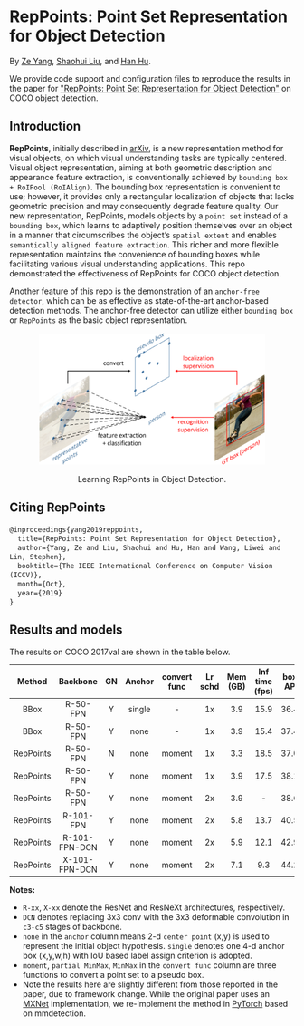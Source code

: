 # RepPoints: Point Set Representation for Object Detection

By [Ze Yang](https://yangze.tech/), [Shaohui Liu](http://b1ueber2y.me/), and [Han Hu](https://ancientmooner.github.io/).

We provide code support and configuration files to reproduce the results in the paper for
["RepPoints: Point Set Representation for Object Detection"](https://arxiv.org/abs/1904.11490) on COCO object detection.

## Introduction

<!-- [ALGORITHM] -->

**RepPoints**, initially described in [arXiv](https://arxiv.org/abs/1904.11490), is a new representation method for visual objects, on which visual understanding tasks are typically centered. Visual object representation, aiming at both geometric description and appearance feature extraction, is conventionally achieved by `bounding box + RoIPool (RoIAlign)`. The bounding box representation is convenient to use; however, it provides only a rectangular localization of objects that lacks geometric precision and may consequently degrade feature quality. Our new representation, RepPoints, models objects by a `point set` instead of a `bounding box`, which learns to adaptively position themselves over an object in a manner that circumscribes the object’s `spatial extent` and enables `semantically aligned feature extraction`. This richer and more flexible representation maintains the convenience of bounding boxes while facilitating various visual understanding applications. This repo demonstrated the effectiveness of RepPoints for COCO object detection.

Another feature of this repo is the demonstration of an `anchor-free detector`, which can be as effective as state-of-the-art anchor-based detection methods. The anchor-free detector can utilize either `bounding box` or `RepPoints` as the basic object representation.

<div align="center">
  <img src="reppoints.png" width="400px" />
  <p>Learning RepPoints in Object Detection.</p>
</div>

## Citing RepPoints

```
@inproceedings{yang2019reppoints,
  title={RepPoints: Point Set Representation for Object Detection},
  author={Yang, Ze and Liu, Shaohui and Hu, Han and Wang, Liwei and Lin, Stephen},
  booktitle={The IEEE International Conference on Computer Vision (ICCV)},
  month={Oct},
  year={2019}
}
```

## Results and models

The results on COCO 2017val are shown in the table below.

| Method    | Backbone      | GN  | Anchor | convert func | Lr schd | Mem (GB) | Inf time (fps) | box AP | Config | Download |
|:---------:|:-------------:|:---:|:------:|:------------:|:-------:|:--------:|:--------------:|:------:|:------:|:--------:|
| BBox      | R-50-FPN      | Y   | single | -            | 1x      | 3.9      | 15.9           | 36.4   | [config](https://github.com/open-mmlab/mmdetection/tree/master/configs/reppoints/bbox_r50_grid_fpn_gn-neck+head_1x_coco.py) | [model](http://download.openmmlab.com/mmdetection/v2.0/reppoints/bbox_r50_grid_fpn_gn-neck%2Bhead_1x_coco/bbox_r50_grid_fpn_gn-neck%2Bhead_1x_coco_20200329-c98bfa96.pth) &#124; [log](http://download.openmmlab.com/mmdetection/v2.0/reppoints/bbox_r50_grid_fpn_gn-neck%2Bhead_1x_coco/bbox_r50_grid_fpn_gn-neck%2Bhead_1x_coco_20200329_145916.log.json) |
| BBox      | R-50-FPN      | Y   | none   | -            | 1x      | 3.9      | 15.4           | 37.4   | [config](https://github.com/open-mmlab/mmdetection/tree/master/configs/reppoints/bbox_r50_grid_center_fpn_gn-neck+Bhead_1x_coco.py) | [model](http://download.openmmlab.com/mmdetection/v2.0/reppoints/bbox_r50_grid_center_fpn_gn-neck%2Bhead_1x_coco/bbox_r50_grid_center_fpn_gn-neck%2Bhead_1x_coco_20200330-00f73d58.pth) &#124; [log](http://download.openmmlab.com/mmdetection/v2.0/reppoints/bbox_r50_grid_center_fpn_gn-neck%2Bhead_1x_coco/bbox_r50_grid_center_fpn_gn-neck%2Bhead_1x_coco_20200330_233609.log.json) |
| RepPoints | R-50-FPN      | N   | none   | moment       | 1x      | 3.3      | 18.5           | 37.0   | [config](https://github.com/open-mmlab/mmdetection/tree/master/configs/reppoints/reppoints_moment_r50_fpn_1x_coco.py) | [model](http://download.openmmlab.com/mmdetection/v2.0/reppoints/reppoints_moment_r50_fpn_1x_coco/reppoints_moment_r50_fpn_1x_coco_20200330-b73db8d1.pth) &#124; [log](http://download.openmmlab.com/mmdetection/v2.0/reppoints/reppoints_moment_r50_fpn_1x_coco/reppoints_moment_r50_fpn_1x_coco_20200330_233609.log.json) |
| RepPoints | R-50-FPN      | Y   | none   | moment       | 1x      | 3.9      | 17.5           | 38.1   | [config](https://github.com/open-mmlab/mmdetection/tree/master/configs/reppoints/reppoints_moment_r50_fpn_gn-neck%2Bhead_1x_coco.py) | [model](http://download.openmmlab.com/mmdetection/v2.0/reppoints/reppoints_moment_r50_fpn_gn-neck%2Bhead_1x_coco/reppoints_moment_r50_fpn_gn-neck%2Bhead_1x_coco_20200329-4b38409a.pth) &#124; [log](http://download.openmmlab.com/mmdetection/v2.0/reppoints/reppoints_moment_r50_fpn_gn-neck%2Bhead_1x_coco/reppoints_moment_r50_fpn_gn-neck%2Bhead_1x_coco_20200329_145952.log.json) |
| RepPoints | R-50-FPN      | Y   | none   | moment       | 2x      | 3.9      | -              | 38.6   | [config](https://github.com/open-mmlab/mmdetection/tree/master/configs/reppoints/reppoints_moment_r50_fpn_gn-neck+head_2x_coco.py) | [model](http://download.openmmlab.com/mmdetection/v2.0/reppoints/reppoints_moment_r50_fpn_gn-neck%2Bhead_2x_coco/reppoints_moment_r50_fpn_gn-neck%2Bhead_2x_coco_20200329-91babaa2.pth) &#124; [log](http://download.openmmlab.com/mmdetection/v2.0/reppoints/reppoints_moment_r50_fpn_gn-neck%2Bhead_2x_coco/reppoints_moment_r50_fpn_gn-neck%2Bhead_2x_coco_20200329_150020.log.json) |
| RepPoints | R-101-FPN     | Y   | none   | moment       | 2x      | 5.8      | 13.7           | 40.5   | [config](https://github.com/open-mmlab/mmdetection/tree/master/configs/reppoints/reppoints_moment_r101_fpn_gn-neck+head_2x_coco.py) | [model](http://download.openmmlab.com/mmdetection/v2.0/reppoints/reppoints_moment_r101_fpn_gn-neck%2Bhead_2x_coco/reppoints_moment_r101_fpn_gn-neck%2Bhead_2x_coco_20200329-4fbc7310.pth) &#124; [log](http://download.openmmlab.com/mmdetection/v2.0/reppoints/reppoints_moment_r101_fpn_gn-neck%2Bhead_2x_coco/reppoints_moment_r101_fpn_gn-neck%2Bhead_2x_coco_20200329_132205.log.json) |
| RepPoints | R-101-FPN-DCN | Y   | none   | moment       | 2x      | 5.9      | 12.1           | 42.9   | [config](https://github.com/open-mmlab/mmdetection/tree/master/configs/reppoints/reppoints_moment_r101_fpn_dconv_c3-c5_gn-neck+head_2x_coco.py) | [model](http://download.openmmlab.com/mmdetection/v2.0/reppoints/reppoints_moment_r101_fpn_dconv_c3-c5_gn-neck%2Bhead_2x_coco/reppoints_moment_r101_fpn_dconv_c3-c5_gn-neck%2Bhead_2x_coco_20200329-3309fbf2.pth) &#124; [log](http://download.openmmlab.com/mmdetection/v2.0/reppoints/reppoints_moment_r101_fpn_dconv_c3-c5_gn-neck%2Bhead_2x_coco/reppoints_moment_r101_fpn_dconv_c3-c5_gn-neck%2Bhead_2x_coco_20200329_132134.log.json) |
| RepPoints | X-101-FPN-DCN | Y   | none   | moment       | 2x      | 7.1      | 9.3            | 44.2   | [config](https://github.com/open-mmlab/mmdetection/tree/master/configs/reppoints/reppoints_moment_x101_fpn_dconv_c3-c5_gn-neck+head_2x_coco.py) | [model](http://download.openmmlab.com/mmdetection/v2.0/reppoints/reppoints_moment_x101_fpn_dconv_c3-c5_gn-neck%2Bhead_2x_coco/reppoints_moment_x101_fpn_dconv_c3-c5_gn-neck%2Bhead_2x_coco_20200329-f87da1ea.pth) &#124; [log](http://download.openmmlab.com/mmdetection/v2.0/reppoints/reppoints_moment_x101_fpn_dconv_c3-c5_gn-neck%2Bhead_2x_coco/reppoints_moment_x101_fpn_dconv_c3-c5_gn-neck%2Bhead_2x_coco_20200329_132201.log.json) |

**Notes:**

- `R-xx`, `X-xx` denote the ResNet and ResNeXt architectures, respectively.
- `DCN` denotes replacing 3x3 conv with the 3x3 deformable convolution in `c3-c5` stages of backbone.
- `none` in the `anchor` column means 2-d `center point` (x,y) is used to represent the initial object hypothesis. `single` denotes one 4-d anchor box (x,y,w,h) with IoU based label assign criterion is adopted.
- `moment`, `partial MinMax`, `MinMax` in the `convert func` column are three functions to convert a point set to a pseudo box.
- Note the results here are slightly different from those reported in the paper, due to framework change. While the original paper uses an [MXNet](https://mxnet.apache.org/) implementation, we re-implement the method in [PyTorch](https://pytorch.org/) based on mmdetection.

